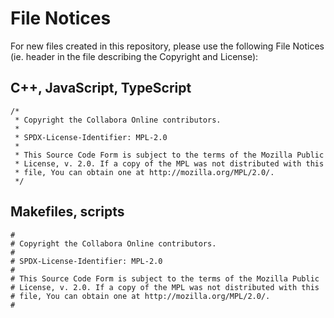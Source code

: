 # File Notices

For new files created in this repository, please use the following File
Notices (ie. header in the file describing the Copyright and License):

## C++, JavaScript, TypeScript

```
/*
 * Copyright the Collabora Online contributors.
 *
 * SPDX-License-Identifier: MPL-2.0
 *
 * This Source Code Form is subject to the terms of the Mozilla Public
 * License, v. 2.0. If a copy of the MPL was not distributed with this
 * file, You can obtain one at http://mozilla.org/MPL/2.0/.
 */
```

## Makefiles, scripts

```
#
# Copyright the Collabora Online contributors.
#
# SPDX-License-Identifier: MPL-2.0
#
# This Source Code Form is subject to the terms of the Mozilla Public
# License, v. 2.0. If a copy of the MPL was not distributed with this
# file, You can obtain one at http://mozilla.org/MPL/2.0/.
#
```

